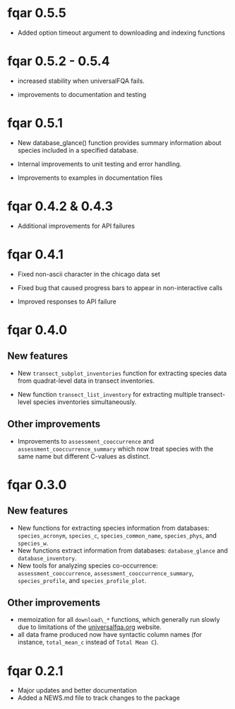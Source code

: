# fqar 0.5.5

* Added option timeout argument to downloading and indexing functions

# fqar 0.5.2 - 0.5.4

* increased stability when universalFQA fails.

* improvements to documentation and testing

# fqar 0.5.1

* New database_glance() function provides summary information about species included in a specified database.

* Internal improvements to unit testing and error handling. 

* Improvements to examples in documentation files

# fqar 0.4.2 & 0.4.3

* Additional improvements for API failures

# fqar 0.4.1

* Fixed non-ascii character in the chicago data set

* Fixed bug that caused progress bars to appear in non-interactive calls

* Improved responses to API failure

# fqar 0.4.0

## New features

* New `transect_subplot_inventories` function for extracting species data from quadrat-level data in transect inventories.

* New function `transect_list_inventory` for extracting multiple transect-level species inventories simultaneously.

## Other improvements

* Improvements to `assessment_cooccurrence` and `assessment_cooccurrence_summary` which now treat species with the same name but different C-values as distinct.

# fqar 0.3.0

## New features

* New functions for extracting species information from databases: `species_acronym`, `species_c`, `species_common_name`, `species_phys`, and `species_w`.
* New functions extract information from databases: `database_glance` and `database_inventory`. 
* New tools for analyzing species co-occurrence: `assessment_cooccurrence`, `assessment_cooccurrence_summary`, `species_profile`, and `species_profile_plot`.

## Other improvements

* memoization for all `download\_*` functions, which generally run slowly due to limitations of the [universalfqa.org](https://universalfqa.org/) website.
* all data frame produced now have syntactic column names (for instance, `total_mean_c` instead of `Total Mean C`).


# fqar 0.2.1

* Major updates and better documentation
* Added a NEWS.md file to track changes to the package

